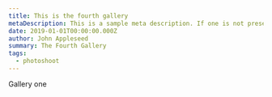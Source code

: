 ```yaml
---
title: This is the fourth gallery
metaDescription: This is a sample meta description. If one is not present in your page/post's front matter, the default metadata.desciption will be used instead.
date: 2019-01-01T00:00:00.000Z
author: John Appleseed
summary: The Fourth Gallery
tags:
  - photoshoot
---
```


Gallery one
